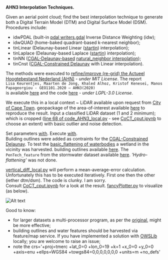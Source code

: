 **AHN3 Interpolation Techniques.**

Given an aerial point cloud; find the best interpolation technique to generate both a Digital Terrain Model (DTM) and Digital Surface Model (DSM).
Procedures include:
- idwPDAL (built-in [pdal writers.gdal](https://pdal.io/stages/writers.gdal.html) Inverse Distance Weighting (idw);
- idwQUAD (home-baked quadrant-based k-nearest neighbor);
- tinLinear (Delaunay-based Linear ([startin](https://github.com/hugoledoux/startinpy)) interpolation);
- tinLaplace (Delaunay-based Laplace ([startin](https://github.com/hugoledoux/startinpy)) interpolation);
- tinNN ([CGAL-Delaunay-based](https://doc.cgal.org/latest/Triangulation_2/index.html) [natural_neighbor interpolation](https://doc.cgal.org/latest/Interpolation/group__PkgInterpolation2NatNeighbor.html));
- tinCnst ([CGAL-Constrained Delaunay](https://doc.cgal.org/latest/Triangulation_2/index.html#title23) with Linear interpolation).

 The methods were executed to [refine/improve (re-grid) the Actueel Hoogtebestand Nederland (AHN)](https://github.com/tudelft3d/geo1101.2020.ahn3) *- under MIT License*. The report  
 `Lisa Keurentjes, Maarten de Jong, Khaled Alhoz, Kristof Kenesei, Manos Papageorgiou - GEO1101.2020 – AHN3(2020)`   
 is available [here](https://3d.bk.tudelft.nl/pdfs/synthesis/2020_ahn3_report.pdf) and the code [here](https://github.com/khalhoz/geo1101-ahn3-GF-and-Interpolation) *- under LGPL-3.0 License*.

We execute this in a local context ~ LiDAR available upon request from [City of Cape Town](https://www.capetown.gov.za/). geopackage of the area-of-interest available [here](https://github.com/AdrianKriger/terrain101/tree/main/hw01_b/aoi) to reproduce the result. 
Input a classified LiDAR dataset (1 and 2 minimum); which is cropped ([line 68 of code_AHN3_local.py](https://github.com/AdrianKriger/terrain101/blob/main/hw01_b/code_AHN3_local.py#L68) - see [CoCT_cput.ipynb](https://github.com/AdrianKriger/terrain101/blob/main/hw01_b/CoCT_cput.ipynb) to choose an extent) with basic outlier and noise detection.

Set parameters [with](https://github.com/AdrianKriger/terrain101/blob/main/hw01_b/params_local.json). Execute [with](https://github.com/AdrianKriger/terrain101/blob/main/hw01_b/geoAHN3_local.py).  
Building outlines were added as contraints for the [CGAL-Constrained Delaunay](https://github.com/AdrianKriger/terrain101/blob/main/hw01_b/code_AHN3_local.py#L248). To test the [basic_flattening of waterbodies](https://github.com/AdrianKriger/terrain101/blob/main/hw01_b/code_AHN3_local.py#L355) a wetland in the vicinity was harvested. 
building outlines available [here](https://odp-cctegis.opendata.arcgis.com/datasets/4a542172a2cc430898a5e635d688eee3_86/explore). The `PenTech_feature` from the stormwater dataset available [here](https://odp-cctegis.opendata.arcgis.com/datasets/74fa0c08ca43494d9b92b1431205bfd7_71/explore). *'Hydro-flattening'* was not done.

[vertical_diff_local.py](https://github.com/AdrianKriger/terrain101/blob/main/hw01_b/vertical_diff_local.py) will perform a mean-average-error calculation. Unfortunately this has to be executed iteratively. First one then the other (iether dtm/dsm). The code is clunky. I am sorry.  
Consult [CoCT_cput.ipynb](https://github.com/AdrianKriger/terrain101/blob/main/hw01_b/CoCT_cput.ipynb) for a look at the result. 
[fancyPlotter.py](https://github.com/AdrianKriger/terrain101/blob/main/hw01_b/fancyPlotter.py) to visualize (as below).

![Alt text](https://github.com/AdrianKriger/terrain101/blob/main/hw01_b/hw01_b_DtmDsm.gif)

Good to know:
- for larger datasets a multi-processor program, as per the [original](https://github.com/khalhoz/geo1101-ahn3-GF-and-Interpolation), might be more effective;
- building outlines and water features should be harvested via feature/map service. If you have implemented a solution with [OWSLib](https://github.com/geopython/OWSLib) locally; you are welcome to raise an issue;
- note the crs='+proj=tmerc +lat_0=0 +lon_0=19 +k=1 +x_0=0 +y_0=0 +axis=enu +ellps=WGS84 +towgs84=0,0,0,0,0,0,0 +units=m +no_defs'
